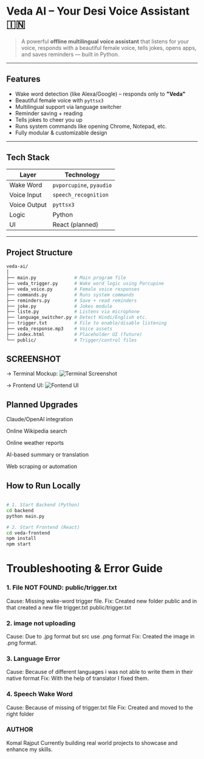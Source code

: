 # Veda AI – Your Desi Voice Assistant 🇮🇳

> A powerful **offline multilingual voice assistant** that listens for your voice, responds with a beautiful female voice, tells jokes, opens apps, and saves reminders — built in Python.

---

## Features

- Wake word detection (like Alexa/Google) – responds only to **"Veda"**
- Beautiful female voice with `pyttsx3`
- Multilingual support via language switcher
- Reminder saving + reading
- Tells jokes to cheer you up
- Runs system commands like opening Chrome, Notepad, etc.
- Fully modular & customizable design

---

## Tech Stack

| Layer        | Technology                 |
|--------------|-----------------------------|
| Wake Word    | `pvporcupine`, `pyaudio`    |
| Voice Input  | `speech_recognition`        |
| Voice Output | `pyttsx3`                   |
| Logic        | Python                      |
| UI           | React (planned)             |

---

## Project Structure

```bash
veda-ai/
│
├── main.py              # Main program file
├── veda_trigger.py      # Wake word logic using Porcupine
├── veda_voice.py        # Female voice responses
├── commands.py          # Runs system commands
├── reminders.py         # Save + read reminders
├── joke.py              # Jokes module
├── liste.py             # Listens via microphone
├── language_switcher.py # Detect Hindi/English etc.
├── trigger.txt          # File to enable/disable listening
├── veda_response.mp3    # Voice assets
├── index.html           # Placeholder UI (future)
└── public/              # Trigger/control files
```

## SCREENSHOT 
-> Terminal Mockup:
![Terminal Screenshot](https://github.com/user-attachments/assets/ed4f87b1-2bb0-4ae8-8e28-404e0349d05a)

-> Frontend UI:
![Fontend UI](https://github.com/user-attachments/assets/73655096-f22d-4ea0-a772-062dbc154a6f)


 ## Planned Upgrades

Claude/OpenAI integration 

Online Wikipedia search

Online weather reports

AI-based summary or translation

Web scraping or automation

## How to Run Locally

```bash

# 1. Start Backend (Python)
cd backend
python main.py

# 2. Start Frontend (React)
cd veda-frontend
npm install
npm start

```
# Troubleshooting & Error Guide

### 1. File NOT FOUND: public/trigger.txt
 Cause: Missing wake-word trigger file.
 Fix: Created new folder public and in that created a new file trigger.txt 
 public/trigger.txt

### 2. image not uploading 
 Cause: Due to .jpg format but src use .png format
 Fix: Created the image in .png format.

### 3. Language Error 
 Cause: Because of different languages i was not able to write them in their native format
 Fix: With the help of translator I fixed them.

### 4. Speech Wake Word
 Cause: Because of missing of trigger.txt file
 Fix: Created and moved to the right folder

### AUTHOR 
Komal Rajput 
  Currently building real world projects to showcase and enhance my skills.
  

